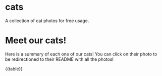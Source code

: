# cats

A collection of cat photos for free usage.

# Meet our cats!

Here is a summary of each one of our cats! You can click on their photo to be redirectioned to their README with all the photos!

{{table}}
